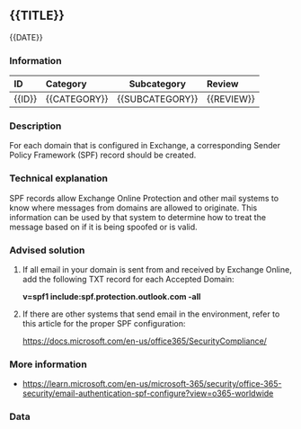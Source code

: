 ## {{TITLE}}

{{DATE}}

###  Information

| ID     | Category     | Subcategory     | Review     |
| :----- | :----------- | --------------- | :--------- |
| {{ID}} | {{CATEGORY}} | {{SUBCATEGORY}} | {{REVIEW}} |

### Description

For each domain that is configured in Exchange, a corresponding Sender Policy Framework (SPF) record should be created.

### Technical explanation

SPF records allow Exchange Online Protection and other mail systems to know where messages from domains are allowed to originate. This information can be used by that system to determine how to treat the message based on if it is being spoofed or is valid.

### Advised solution

1. If all email in your domain is sent from and received by Exchange Online, add the following TXT record for each Accepted Domain:

   **v=spf1 include:spf.protection.outlook.com -all**

2. If there are other systems that send email in the environment, refer to this article for the proper SPF configuration:

   https://docs.microsoft.com/en-us/office365/SecurityCompliance/

### More information

- https://learn.microsoft.com/en-us/microsoft-365/security/office-365-security/email-authentication-spf-configure?view=o365-worldwide

### Data